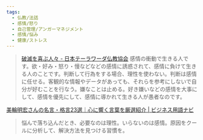```yaml
---
tags:
  - 仏教/法話
  - 感情/怒り
  - 自己管理/アンガーマネジメント
  - 感情/悩み
  - 健康/ストレス
---
```

>[破滅を喜ぶ人々 - 日本テーラワーダ仏教協会](https://j-theravada.com/dhamma/kantouhouwa/kantou319/)
>感情の衝動で生きる人です。欲・好み・怒り・慢などなどの感情に誘惑されて、感情に負けて生きる人のことです。判断して行為をする場合、理性を使わない。判断は感情に任せる。客観的な情報やデータがあっても、それらを参考にしないで自分が好むことを行なう。嫌なことは止める。好き嫌いなどの感情を大事にして、感情を優先にして、感情に導かれて生きる人が愚者なのです。

[美輪明宏さんの名言・格言23選｜心に響く言葉を厳選紹介 | ビジネス用語ナビ](https://metalife.co.jp/business-words/2113/)

>悩んで落ち込んだとき、必要なのは理性。いらないのは感情。原因をクールに分析して、解決方法を見つける習慣を。